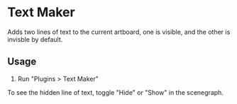 # Text Maker

Adds two lines of text to the current artboard, one is visible, and the other is invisble by default.

## Usage

1.  Run "Plugins > Text Maker"

To see the hidden line of text, toggle "Hide" or "Show" in the scenegraph.
